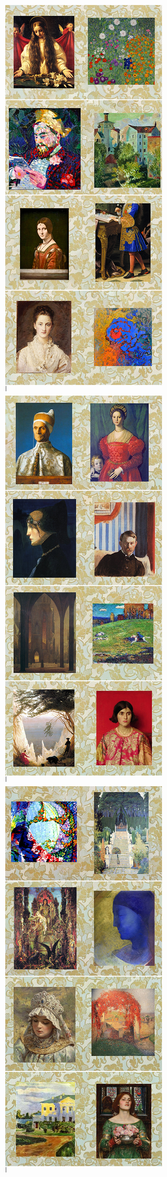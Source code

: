
<!-- Image Map Generated by http://www.image-map.net/ -->

[![img1](https://raw.githubusercontent.com/Ravaill-hack/Ravaill-hack/refs/heads/main/A1.jpg)](https://github.com/Ravaill-hack/libft)[![img2](https://raw.githubusercontent.com/Ravaill-hack/Ravaill-hack/refs/heads/main/B1.jpg)](https://github.com/Ravaill-hack/born2beroot)[![img3](https://raw.githubusercontent.com/Ravaill-hack/Ravaill-hack/refs/heads/main/C1.jpg)](https://github.com/Ravaill-hack/printf)[![img4](https://raw.githubusercontent.com/Ravaill-hack/Ravaill-hack/refs/heads/main/D1.jpg)](https://github.com/Ravaill-hack/get_next_line)[![img5](https://raw.githubusercontent.com/Ravaill-hack/Ravaill-hack/refs/heads/main/E1.jpg)](https://github.com/Ravaill-hack/push_swap)[![img6](https://raw.githubusercontent.com/Ravaill-hack/Ravaill-hack/refs/heads/main/F1.jpg)](https://github.com/Ravaill-hack/pipex)[![img7](https://raw.githubusercontent.com/Ravaill-hack/Ravaill-hack/refs/heads/main/G1.jpg)](https://github.com/Ravaill-hack/fdf)[![img8](https://raw.githubusercontent.com/Ravaill-hack/Ravaill-hack/refs/heads/main/H1.jpg)](https://github.com/Ravaill-hack/philosophers) |

[![img9](https://raw.githubusercontent.com/Ravaill-hack/Ravaill-hack/refs/heads/main/A2.jpg)](https://github.com/Ravaill-hack/Minishell)[![img10](https://raw.githubusercontent.com/Ravaill-hack/Ravaill-hack/refs/heads/main/B2.jpg)](https://github.com/Ravaill-hack/Netpractice)[![img11](https://raw.githubusercontent.com/Ravaill-hack/Ravaill-hack/refs/heads/main/C2.jpg)](https://github.com/Ravaill-hack/cub3d)[![img12](https://raw.githubusercontent.com/Ravaill-hack/Ravaill-hack/refs/heads/main/D2.jpg)](https://github.com/Ravaill-hack/CPP00)[![img13](https://raw.githubusercontent.com/Ravaill-hack/Ravaill-hack/refs/heads/main/E2.jpg)](https://github.com/Ravaill-hack/CPP01)[![img14](https://raw.githubusercontent.com/Ravaill-hack/Ravaill-hack/refs/heads/main/F2.jpg)](https://github.com/Ravaill-hack/CPP02)[![img15](https://raw.githubusercontent.com/Ravaill-hack/Ravaill-hack/refs/heads/main/G2.jpg)](https://github.com/Ravaill-hack/CPP03)[![img16](https://raw.githubusercontent.com/Ravaill-hack/Ravaill-hack/refs/heads/main/H2.jpg)](https://github.com/Ravaill-hack/CPP04) |

[![img17](https://raw.githubusercontent.com/Ravaill-hack/Ravaill-hack/refs/heads/main/A3.jpg)](https://github.com/Ravaill-hack/CPP05)[![img18](https://raw.githubusercontent.com/Ravaill-hack/Ravaill-hack/refs/heads/main/B3.jpg)](https://github.com/Ravaill-hack/CPP06)[![img19](https://raw.githubusercontent.com/Ravaill-hack/Ravaill-hack/refs/heads/main/C3.jpg)](https://github.com/Ravaill-hack/CPP07)[![img20](https://raw.githubusercontent.com/Ravaill-hack/Ravaill-hack/refs/heads/main/D3.jpg)](https://github.com/Ravaill-hack/CPP08)[![img21](https://raw.githubusercontent.com/Ravaill-hack/Ravaill-hack/refs/heads/main/E3.jpg)](https://github.com/Ravaill-hack/CPP09)[![img22](https://raw.githubusercontent.com/Ravaill-hack/Ravaill-hack/refs/heads/main/F3.jpg)](https://github.com/othorel/Webserv)[![img23](https://raw.githubusercontent.com/Ravaill-hack/Ravaill-hack/refs/heads/main/G3.jpg)](https://github.com/Ravaill-hack/Inception)[![img24](https://raw.githubusercontent.com/Ravaill-hack/Ravaill-hack/refs/heads/main/H3.jpg)](https://github.com/Dak-Ore/Transcendance) |



<!--
[![Anurag's GitHub stats](https://github-readme-stats.vercel.app/api?username=Ravaill-hack&show_icons=true&theme=radical)](https://github.com/anuraghazra/github-readme-stats)

<h1 align="center">Salut, moi c'est Ton Prénom 👋</h1>
<p align="center">Bienvenue sur mon GitHub ! Voici un aperçu interactif de mes projets 👇</p>

<p align="center">
  <img src="portfolio-map.png" usemap="#projects" alt="Mes projets" width="800">
</p>

<map name="projects">
  <area shape="rect" coords="50,50,150,150" href="https://github.com/tonpseudo/projet1" alt="Projet 1" />
  <area shape="rect" coords="200,50,300,150" href="https://github.com/tonpseudo/projet2" alt="Projet 2" />
  <area shape="rect" coords="350,50,450,150" href="https://github.com/tonpseudo/projet3" alt="Projet 3" />
  Ajoute autant de zones que nécessaire
</map>

---

🎨 **Chaque icône est cliquable !**
N'hésite pas à explorer mes projets en cliquant sur l'image ci-dessus.



**Ravaill-hack/Ravaill-hack** is a ✨ _special_ ✨ repository because its `README.md` (this file) appears on your GitHub profile.

Here are some ideas to get you started:

- 🔭 I’m currently working on ...
- 🌱 I’m currently learning ...
- 👯 I’m looking to collaborate on ...
- 🤔 I’m looking for help with how to make seitan
- 💬 Ask me about 19th century architecture
- 📫 How to reach me: ...
- ⚡ Fun fact: ...
-->
